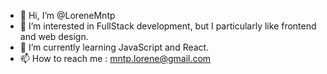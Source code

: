 - 👋 Hi, I’m @LoreneMntp
- 👀 I’m interested in FullStack development, but I particularly like frontend and web design.
- 🌱 I’m currently learning JavaScript and React.
- 📫 How to reach me : mntp.lorene@gmail.com

<!---
LoreneMntp/LoreneMntp is a ✨ special ✨ repository because its `README.md` (this file) appears on your GitHub profile.
You can click the Preview link to take a look at your changes.
--->
